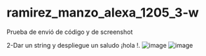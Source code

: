 # ramirez_manzo_alexa_1205_3-w
Prueba de envió de código y de screenshot

2-Dar un string <nombre> y despliegue un saludo ¡hola <nombre>!.
![image](https://github.com/user-attachments/assets/abd3aeb6-04e4-44e2-bbf7-cbd957cef0c0)
![image](https://github.com/user-attachments/assets/18f76dee-1c69-4913-a0cf-d4eb2ae030bf)


